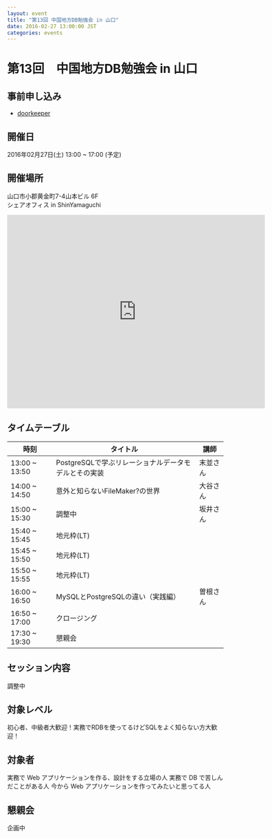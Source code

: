 ```yaml
---
layout: event
title: "第13回 中国地方DB勉強会 in 山口"
date: 2016-02-27 13:00:00 JST
categories: events
---
```


# 第13回　中国地方DB勉強会 in 山口

## 事前申し込み

* [doorkeeper](https://dbstudychugoku.doorkeeper.jp/events/31803)

## 開催日
2016年02月27日(土) 13:00 ~ 17:00 (予定)

## 開催場所　
山口市小郡黄金町7-4山本ビル 6F  
シェアオフィス in ShinYamaguchi

<iframe src="https://www.google.com/maps/embed?pb=!1m18!1m12!1m3!1d3304.1327354501022!2d131.39467206443797!3d34.09173992309661!2m3!1f0!2f0!3f0!3m2!1i1024!2i768!4f13.1!3m3!1m2!1s0x354484de11c50cb5%3A0xd21570079cfe3069!2z44CSNzU0LTAwMjEg5bGx5Y-j55yM5bGx5Y-j5biC5bCP6YOh6buE6YeR55S677yX4oiS77yUIOWxseacrOODk-ODqw!5e0!3m2!1sja!2sjp!4v1449298462542" width="600" height="450" frameborder="0" style="border:0" allowfullscreen></iframe>


## タイムテーブル

時刻|タイトル|講師
---- | ---- | ---- |
13:00 ~ 13:50|PostgreSQLで学ぶリレーショナルデータモデルとその実装| 末並さん
14:00 ~ 14:50| 意外と知らないFileMaker?の世界 |大谷さん
15:00 ~ 15:30| 調整中 | 坂井さん
15:40 ~ 15:45 | 地元枠(LT) |
15:45 ~ 15:50 | 地元枠(LT) |
15:50 ~ 15:55 | 地元枠(LT) |
16:00 ~ 16:50 |MySQLとPostgreSQLの違い（実践編）| 曽根さん
16:50 ~ 17:00 | クロージング |
17:30 ~ 19:30 | 懇親会 |


## セッション内容

調整中

## 対象レベル

初心者、中級者大歓迎！実務でRDBを使ってるけどSQLをよく知らない方大歓迎！

## 対象者

実務で Web アプリケーションを作る、設計をする立場の人
実務で DB で苦しんだことがある人
今から Web アプリケーションを作ってみたいと思ってる人


## 懇親会

企画中
